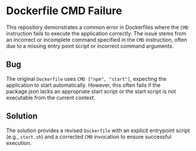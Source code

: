 # Dockerfile CMD Failure

This repository demonstrates a common error in Dockerfiles where the `CMD` instruction fails to execute the application correctly. The issue stems from an incorrect or incomplete command specified in the `CMD` instruction, often due to a missing entry point script or incorrect command arguments.

## Bug

The original `Dockerfile` uses `CMD ["npm", "start"]`, expecting the application to start automatically.  However, this often fails if the package.json lacks an appropriate start script or the start script is not executable from the current context.

## Solution

The solution provides a revised `Dockerfile` with an explicit entrypoint script (e.g., `start.sh`) and a corrected `CMD` invocation to ensure successful execution.